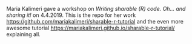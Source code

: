 Maria Kalimeri gave a workshop on *Writing sharable (R) code. Oh… and sharing it!* on 4.4.2019. This is the repo for her work https://github.com/mariakalimeri/sharable-r-tutorial and the even more awesome tutorial https://mariakalimeri.github.io/sharable-r-tutorial/ explaining all.
